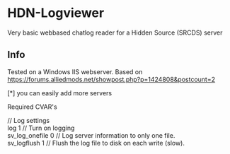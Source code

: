 HDN-Logviewer
=============

Very basic webbased chatlog reader for a Hidden Source (SRCDS) server

## Info

Tested on a Windows IIS webserver. Based on https://forums.alliedmods.net/showpost.php?p=1424808&postcount=2  

[*] you can easily add more servers

Required CVAR's

// Log settings  
log 1 // Turn on logging  
sv_log_onefile 0 // Log server information to only one file.  
sv_logflush 1 // Flush the log file to disk on each write (slow).  
